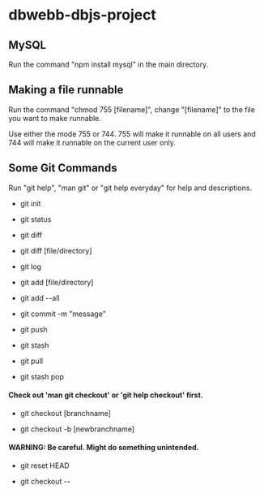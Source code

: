 # dbwebb-dbjs-project

## MySQL

Run the command "npm install mysql" in the main directory.

## Making a file runnable

Run the command "chmod 755 [filename]", change "[filename]" to the file you want to make runnable.

Use either the mode 755 or 744. 755 will make it runnable on all users and 744 will make it runnable on the current user only.

## Some Git Commands

Run "git help", "man git" or "git help everyday" for help and descriptions.

- git init

- git status

- git diff

- git diff [file/directory]

- git log

- git add [file/directory]

- git add --all

- git commit -m "message"

- git push

- git stash

- git pull

- git stash pop

#### Check out 'man git checkout' or 'git help checkout' first.

- git checkout [branchname]

- git checkout -b [newbranchname]

#### WARNING: Be careful. Might do something unintended.

- git reset HEAD

- git checkout --
